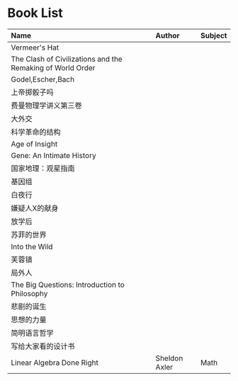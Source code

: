 # Book List

| Name | Author | Subject
| :--- | :----- | :------
| Vermeer's Hat |  |
| The Clash of Civilizations and the Remaking of World Order |  |
| Godel,Escher,Bach |  |
| 上帝掷骰子吗 |  |
| 费曼物理学讲义第三卷 |  |
| 大外交 |  |
| 科学革命的结构 |  |
| Age of Insight |  |
| Gene: An Intimate History |  |
| 国家地理：观星指南 |  |
| 基因组 |  |
| 白夜行 |  |
| 嫌疑人X的献身 |  |
| 放学后 |  |
| 苏菲的世界 |  |
| Into the Wild |  |
| 芙蓉镇 |  |
| 局外人 |  |
| The Big Questions: Introduction to Philosophy |  |
| 悲剧的诞生 |  |
| 思想的力量 |  |
| 简明语言哲学 |  |
| 写给大家看的设计书 |  |
| Linear Algebra Done Right | Sheldon Axler | Math
